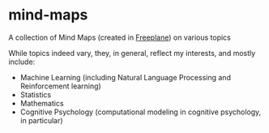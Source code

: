# mind-maps
A collection of Mind Maps (created in [Freeplane](https://www.freeplane.org/wiki/index.php/Home "freeplane wiki")) on various topics

While topics indeed vary, they, in general, reflect my interests, and mostly include:

* Machine Learning (including Natural Language Processing and Reinforcement learning)
* Statistics
* Mathematics
* Cognitive Psychology (computational modeling in cognitive psychology, in particular)
